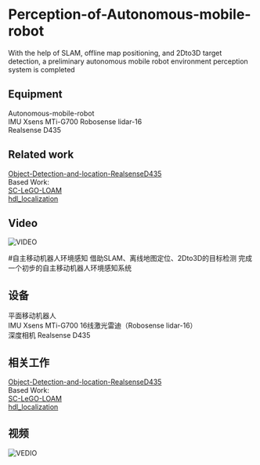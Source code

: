 # Perception-of-Autonomous-mobile-robot
With the help of SLAM, offline map positioning, and 2Dto3D target detection, a preliminary autonomous mobile robot environment perception system is completed
## Equipment
Autonomous-mobile-robot  
IMU Xsens MTi-G700 
Robosense lidar-16  
Realsense D435  
## Related work
[Object-Detection-and-location-RealsenseD435
](https://github.com/Mazhichaoruya/Object-Detection-and-location-RealsenseD435)  
Based Work:  
[SC-LeGO-LOAM](https://github.com/irapkaist/SC-LeGO-LOAM)  
[hdl_localization](https://github.com/koide3/hdl_localization)  
## Video
![VIDEO](https://www.youtube.com/watch?v=VE7d3ZQzOLY&t=19s)

#自主移动机器人环境感知
借助SLAM、离线地图定位、2Dto3D的目标检测 完成一个初步的自主移动机器人环境感知系统
## 设备
平面移动机器人  
IMU Xsens MTi-G700 
16线激光雷迪（Robosense lidar-16）  
深度相机 Realsense D435

## 相关工作
[Object-Detection-and-location-RealsenseD435
](https://github.com/Mazhichaoruya/Object-Detection-and-location-RealsenseD435)  
Based Work:  
[SC-LeGO-LOAM](https://github.com/irapkaist/SC-LeGO-LOAM)  
[hdl_localization](https://github.com/koide3/hdl_localization)  
## 视频 
![VEDIO](https://www.bilibili.com/video/BV1ND4y1d758)


